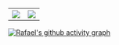 <table align="center" border="0px">
  <tr>
    <th>
      <img src="https://github-readme-stats.vercel.app/api?username=rsmwall&show_icons=true&&bg_color=0d1117&&hide_border=true&&text_color=89929c&&title_color=c9d1d9">
    </th>
    <th>
      <img src="https://github-readme-stats.vercel.app/api/top-langs/?username=rsmwall&layout=compact&&bg_color=0d1117&&hide_border=true&&text_color=89929c&&title_color=c9d1d9"/>
    </th>
  </tr>
</table>

[![Rafael's github activity graph](https://github-readme-activity-graph.cyclic.app/graph?username=rsmwall&theme=github-compact)](https://github.com/rsmwall/github-readme-activity-graph)
